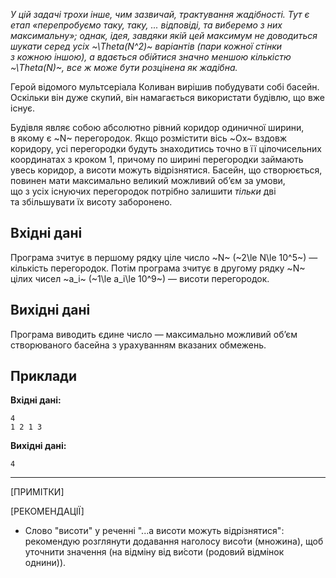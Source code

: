 *У цій задачі трохи інше, чим зазвичай, трактування жадібності. Тут є етап «перепробуємо таку, таку, ... відповіді, та&nbsp;виберемо з&nbsp;них максимальну»; однак, ідея, завдяки якій цей максимум не&nbsp;доводиться шукати серед усіх ~\Theta(N^2)~ варіантів (пари кожної стінки з&nbsp;кожною іншою), а&nbsp;вдається обійтися значно меншою кількістю ~\Theta(N)~, все ж&nbsp;може бути розцінена як&nbsp;жадібна.*

Герой відомого мультсеріала Коливан вирішив побудувати собі басейн. Оскільки він дуже скупий, він намагається використати будівлю, що&nbsp;вже існує.

Будівля являє собою абсолютно рівний коридор одиничної ширини, в&nbsp;якому є ~N~ перегородок. Якщо розмістити вісь ~Ox~ вздовж коридору, усі перегородки будуть знаходитись точно в&nbsp;її цілочисельних координатах з&nbsp;кроком 1, причому по&nbsp;ширині перегородки займають увесь коридор, а&nbsp;висоти можуть відрізнятися. Басейн, що&nbsp;створюється, повинен мати максимально великий можливий об’єм за&nbsp;умови, що&nbsp;з&nbsp;усіх існуючих перегородок потрібно залишити *тільки* дві та&nbsp;збільшувати їх висоту заборонено.

## Вхідні дані
Програма зчитує в&nbsp;першому рядку ціле число ~N~ (~2\le N\le 10^5~) — кількість перегородок. Потім програма зчитує в&nbsp;другому рядку ~N~ цілих чисел ~a_i~ (~1\le a_i\le 10^9~) — висоти перегородок.

## Вихідні дані
Програма виводить єдине число — максимально можливий об’єм створюваного басейна з&nbsp;урахуванням вказаних обмежень.

## Приклади
**Вхідні дані:**
```
4
1 2 1 3
```

**Вихідні дані:**
```
4
```
---
[ПРИМІТКИ]

[РЕКОМЕНДАЦІЇ]
- Слово "висоти" у реченні "...а висоти можуть відрізнятися": рекомендую розглянути додавання наголосу висо́ти (множина), щоб уточнити значення (на відміну від ви́соти (родовий відмінок однини)).
